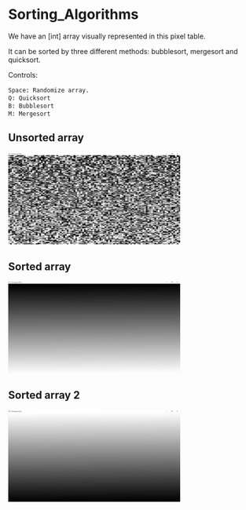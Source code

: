 # Sorting_Algorithms

We have an [int] array visually represented in this pixel table.

It can be sorted by three different methods: bubblesort, mergesort and quicksort.

Controls:
```
Space: Randomize array.
Q: Quicksort
B: Bubblesort
M: Mergesort
```

## Unsorted array
<p align="left">
  <img src="Screenshots/unsorted.PNG" width="350" title="Circles">  
</p>

## Sorted array
<p align="left">
  <img src="Screenshots/sorted.PNG" width="350" title="Circles">  
</p>

## Sorted array 2
<p align="left">
  <img src="Screenshots/sorted2.PNG" width="350" title="Circles">  
</p>
